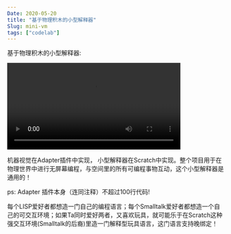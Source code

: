 ```yaml
---
Date: 2020-05-20
title: "基于物理积木的小型解释器"
Slug: mini-vm
tags: ["codelab"]
---
```



基于物理积木的小型解释器:

<!--more-->

<video width=80% src="https://adapter.codelab.club/video/1589977785885032.mp4" controls="controls"></video>


机器视觉在Adapter插件中实现， 小型解释器在Scratch中实现。整个项目用于在物理世界中进行无屏幕编程，与空间里的所有可编程事物互动，这个小型解释器是通用的！

ps: Adapter 插件本身（连同注释）不超过100行代码!

每个LISP爱好者都想造一门自己的编程语言；每个Smalltalk爱好者都想造一个自己的可交互环境；如果Ta同时爱好两者，又喜欢玩具，就可能乐于在Scratch这种强交互环境(Smalltalk的后裔)里造一门解释型玩具语言，这门语言支持晚绑定！


